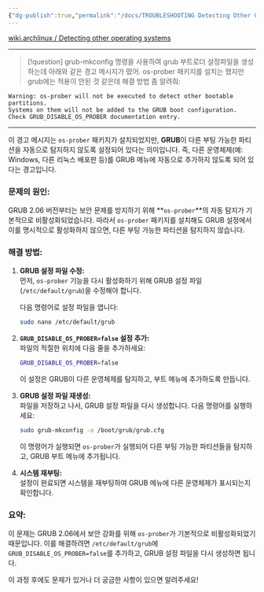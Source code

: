 ```yaml
---
{"dg-publish":true,"permalink":"/docs/TROUBLESHOOTING Detecting Other Operating Systems/","title":"TROUBLESHOOTING Detecting Other Operating Systems"}
---
```


[wiki.archlinux / Detecting other operating systems](https://wiki.archlinux.org/title/GRUB#Detecting_other_operating_systems)

---

> [!question] grub-mkconfig 명령을 사용하여 grub 부트로더 설정파일을 생성하는데 아래와 같은 경고 메시지가 떴어. os-prober 패키지를 설치는 했지만 grub에는 적용이 안된 것 같은데 해결 방법 좀 알려줘:

```
Warning: os-prober will not be executed to detect other bootable partitions.
Systems on them will not be added to the GRUB boot configuration.
Check GRUB_DISABLE_OS_PROBER documentation entry.
```

---

이 경고 메시지는 `os-prober` 패키지가 설치되었지만, **GRUB**이 다른 부팅 가능한 파티션을 자동으로 탐지하지 않도록 설정되어 있다는 의미입니다. 즉, 다른 운영체제(예: Windows, 다른 리눅스 배포판 등)를 GRUB 메뉴에 자동으로 추가하지 않도록 되어 있다는 경고입니다.

### 문제의 원인:

GRUB 2.06 버전부터는 보안 문제를 방지하기 위해 **`os-prober`**의 자동 탐지가 기본적으로 비활성화되었습니다. 따라서 `os-prober` 패키지를 설치해도 GRUB 설정에서 이를 명시적으로 활성화하지 않으면, 다른 부팅 가능한 파티션을 탐지하지 않습니다.

### 해결 방법:

1. **GRUB 설정 파일 수정:**  
   먼저, `os-prober` 기능을 다시 활성화하기 위해 GRUB 설정 파일(`/etc/default/grub`)을 수정해야 합니다.

   다음 명령어로 설정 파일을 엽니다:

   ```bash
   sudo nano /etc/default/grub
   ```

2. **`GRUB_DISABLE_OS_PROBER=false` 설정 추가:**  
   파일의 적절한 위치에 다음 줄을 추가하세요:

   ```bash
   GRUB_DISABLE_OS_PROBER=false
   ```

   이 설정은 GRUB이 다른 운영체제를 탐지하고, 부트 메뉴에 추가하도록 만듭니다.

3. **GRUB 설정 파일 재생성:**  
   파일을 저장하고 나서, GRUB 설정 파일을 다시 생성합니다. 다음 명령어를 실행하세요:

   ```bash
   sudo grub-mkconfig -o /boot/grub/grub.cfg
   ```

   이 명령어가 실행되면 `os-prober`가 실행되어 다른 부팅 가능한 파티션들을 탐지하고, GRUB 부트 메뉴에 추가됩니다.

4. **시스템 재부팅:**  
   설정이 완료되면 시스템을 재부팅하여 GRUB 메뉴에 다른 운영체제가 표시되는지 확인합니다.

### 요약:

이 문제는 GRUB 2.06에서 보안 강화를 위해 `os-prober`가 기본적으로 비활성화되었기 때문입니다. 이를 해결하려면 `/etc/default/grub`에 `GRUB_DISABLE_OS_PROBER=false`를 추가하고, GRUB 설정 파일을 다시 생성하면 됩니다.

이 과정 후에도 문제가 있거나 더 궁금한 사항이 있으면 알려주세요!
